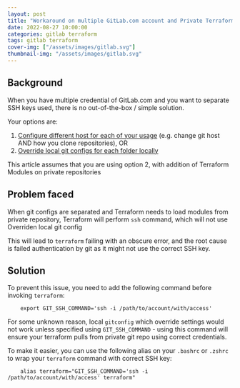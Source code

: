 ```yaml
---
layout: post
title: "Workaround on multiple GitLab.com account and Private Terraform Module"
date: 2022-08-27 10:00:00
categories: gitlab terraform
tags: gitlab terraform
cover-img: ["/assets/images/gitlab.svg"]
thumbnail-img: "/assets/images/gitlab.svg"
---
```


## Background

When you have multiple credential of GitLab.com and you want to separate SSH keys used, there is no out-of-the-box / simple solution.

Your options are:
1. [Configure different host for each of your usage](https://medium.com/uncaught-exception/setting-up-multiple-gitlab-accounts-82b70e88c437#:~:text=it%20more%20memorable.-,Cloning%20repositories,-When%20cloning%20repositories) (e.g. change git host AND how you clone repositories), OR
2. [Override local git configs for each folder locally](https://medium.com/uncaught-exception/setting-up-multiple-gitlab-accounts-82b70e88c437#:~:text=add%20the%20following%20snippet)

This article assumes that you are using option 2, with addition of Terraform Modules on private repositories

## Problem faced

When git configs are separated and Terraform needs to load modules from private repository, Terraform will perform `ssh` command, which will not use Overriden local git config

This will lead to `terraform` failing with an obscure error, and the root cause is failed authentication by git as it might not use the correct SSH key.

## Solution
To prevent this issue, you need to add the following command before invoking `terraform`:

```
    export GIT_SSH_COMMAND='ssh -i /path/to/account/with/access'
```

For some unknown reason, local `gitconfig` which override settings would not work unless specified using `GIT_SSH_COMMAND` - using this command will ensure your terraform pulls from private git repo using correct credentials.

To make it easier, you can use the following alias on your `.bashrc` or `.zshrc` to wrap your `terraform` command with correct SSH key:

```
    alias terraform="GIT_SSH_COMMAND='ssh -i /path/to/account/with/access' terraform"
```
